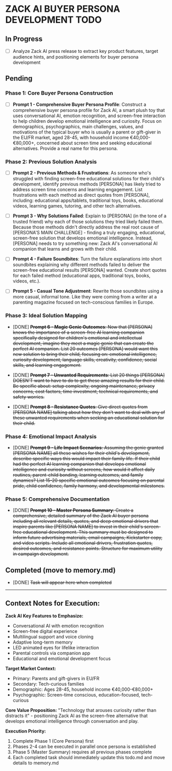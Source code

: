 # ZACK AI BUYER PERSONA DEVELOPMENT TODO

## In Progress
- [ ] Analyze Zack AI press release to extract key product features, target audience hints, and positioning elements for buyer persona development

## Pending

### Phase 1: Core Buyer Persona Construction
- [ ] **Prompt 1 - Comprehensive Buyer Persona Profile**: Construct a comprehensive buyer persona profile for Zack AI, a smart plush toy that uses conversational AI, emotion recognition, and screen-free interaction to help children develop emotional intelligence and curiosity. Focus on demographics, psychographics, main challenges, values, and motivations of the typical buyer who is usually a parent or gift-giver in the EU/FR market, aged 28-45, with household income €40,000-€80,000+, concerned about screen time and seeking educational alternatives. Provide a real name for this persona.

### Phase 2: Previous Solution Analysis  
- [ ] **Prompt 2 - Previous Methods & Frustrations**: As someone who's struggled with finding screen-free educational solutions for their child's development, identify previous methods [PERSONA] has likely tried to address screen time concerns and learning engagement. List frustrations with each method as direct quotes from [PERSONA], including: educational apps/tablets, traditional toys, books, educational videos, learning games, tutoring, and other tech alternatives.

- [ ] **Prompt 3 - Why Solutions Failed**: Explain to [PERSONA] (in the tone of a trusted friend) why each of those solutions they tried likely failed them. Because those methods didn't directly address the real root cause of [PERSONA'S MAIN CHALLENGE] - finding a truly engaging, educational, screen-free solution that develops emotional intelligence. Instead, [PERSONA] needs to try something new: Zack AI's conversational AI companion that learns and grows with their child.

- [ ] **Prompt 4 - Failure Soundbites**: Turn the failure explanations into short soundbites explaining why different methods failed to deliver the screen-free educational results [PERSONA] wanted. Create short quotes for each failed method (educational apps, traditional toys, books, videos, etc.).

- [ ] **Prompt 5 - Casual Tone Adjustment**: Rewrite those soundbites using a more casual, informal tone. Like they were coming from a writer at a parenting magazine focused on tech-conscious families in Europe.

### Phase 3: Ideal Solution Mapping
- [DONE] ~~**Prompt 6 - Magic Genie Outcomes**: Now that [PERSONA] knows the importance of a screen-free AI learning companion specifically designed for children's emotional and intellectual development, imagine they meet a magic genie that can create the perfect AI companion. List 20 outcomes [PERSONA] would want this new solution to bring their child, focusing on: emotional intelligence, curiosity development, language skills, creativity, confidence, social skills, and learning engagement.~~

- [DONE] ~~**Prompt 7 - Unwanted Requirements**: List 20 things [PERSONA] DOESN'T want to have to do to get these amazing results for their child. Be specific about: setup complexity, ongoing maintenance, privacy concerns, cost factors, time investment, technical requirements, and safety worries.~~

- [DONE] ~~**Prompt 8 - Resistance Quotes**: Give direct quotes from [PERSONA NAME] talking about how they don't want to deal with any of these unwanted requirements when seeking an educational solution for their child.~~

### Phase 4: Emotional Impact Analysis
- [DONE] ~~**Prompt 9 - Life Impact Scenarios**: Assuming the genie granted [PERSONA NAME] all these wishes for their child's development, describe specific ways this would impact their family life. If their child had the perfect AI learning companion that develops emotional intelligence and curiosity without screens, how would it affect daily routines, parent-child bonding, learning outcomes, and family dynamics? List 15-20 specific emotional outcomes focusing on parental pride, child confidence, family harmony, and developmental milestones.~~

### Phase 5: Comprehensive Documentation
- [DONE] ~~**Prompt 10 - Master Persona Summary**: Create a comprehensive, detailed summary of the Zack AI buyer persona including all relevant details, quotes, and deep emotional drivers that inspire parents like [PERSONA NAME] to invest in their child's screen-free educational development. This summary must be designed to inform future advertising materials, email campaigns, Kickstarter copy, and video scripts. Include all emotional drivers, frustration quotes, desired outcomes, and resistance points. Structure for maximum utility in campaign development.~~

## Completed (move to memory.md)
- [DONE] ~~Task will appear here when completed~~

---

## Context Notes for Execution:

**Zack AI Key Features to Emphasize:**
- Conversational AI with emotion recognition
- Screen-free digital experience  
- Multilingual support and voice cloning
- Adaptive long-term memory
- LED animated eyes for lifelike interaction
- Parental controls via companion app
- Educational and emotional development focus

**Target Market Context:**
- Primary: Parents and gift-givers in EU/FR
- Secondary: Tech-curious families
- Demographic: Ages 28-45, household income €40,000-€80,000+
- Psychographic: Screen-time conscious, education-focused, tech-curious

**Core Value Proposition:**
"Technology that arouses curiosity rather than distracts it" - positioning Zack AI as the screen-free alternative that develops emotional intelligence through conversation and play.

**Execution Priority:**
1. Complete Phase 1 (Core Persona) first
2. Phases 2-4 can be executed in parallel once persona is established  
3. Phase 5 (Master Summary) requires all previous phases complete
4. Each completed task should immediately update this todo.md and move details to memory.md
